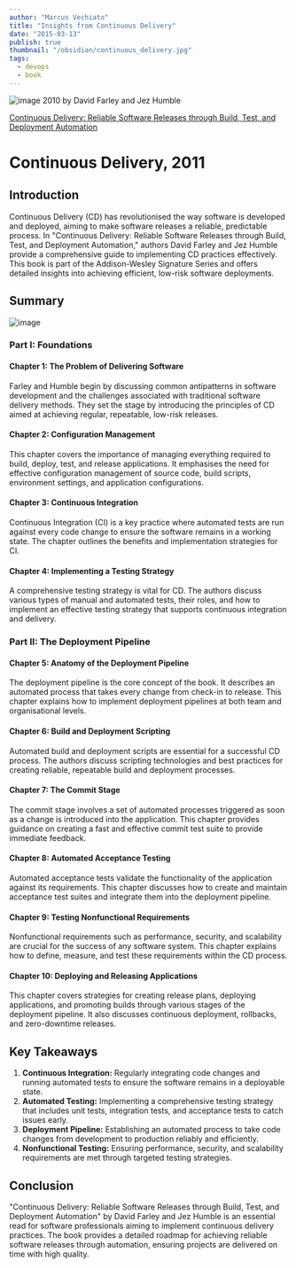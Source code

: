 ```yaml
---
author: "Marcus Vechiato"
title: "Insights from Continuous Delivery"
date: "2015-03-13"
publish: true
thumbnail: "/obsidian/continuous_delivery.jpg"
tags: 
  - devops
  - book
--- 
```


![image](/obsidian/continuous_delivery.jpg)
2010 by David Farley and Jez Humble

[Continuous Delivery: Reliable Software Releases through Build, Test, and Deployment Automation](https://www.amazon.co.uk/dp/0321601912)

# Continuous Delivery, 2011

## Introduction

Continuous Delivery (CD) has revolutionised the way software is developed and deployed, aiming to make software releases a reliable, predictable process. In "Continuous Delivery: Reliable Software Releases through Build, Test, and Deployment Automation," authors David Farley and Jez Humble provide a comprehensive guide to implementing CD practices effectively. This book is part of the Addison-Wesley Signature Series and offers detailed insights into achieving efficient, low-risk software deployments.

## Summary
![image](/obsidian/mindmap_continuos_delivery.png)
### Part I: Foundations

#### Chapter 1: The Problem of Delivering Software

Farley and Humble begin by discussing common antipatterns in software development and the challenges associated with traditional software delivery methods. They set the stage by introducing the principles of CD aimed at achieving regular, repeatable, low-risk releases.

#### Chapter 2: Configuration Management

This chapter covers the importance of managing everything required to build, deploy, test, and release applications. It emphasises the need for effective configuration management of source code, build scripts, environment settings, and application configurations.

#### Chapter 3: Continuous Integration

Continuous Integration (CI) is a key practice where automated tests are run against every code change to ensure the software remains in a working state. The chapter outlines the benefits and implementation strategies for CI.

#### Chapter 4: Implementing a Testing Strategy

A comprehensive testing strategy is vital for CD. The authors discuss various types of manual and automated tests, their roles, and how to implement an effective testing strategy that supports continuous integration and delivery.

### Part II: The Deployment Pipeline

#### Chapter 5: Anatomy of the Deployment Pipeline

The deployment pipeline is the core concept of the book. It describes an automated process that takes every change from check-in to release. This chapter explains how to implement deployment pipelines at both team and organisational levels.

#### Chapter 6: Build and Deployment Scripting

Automated build and deployment scripts are essential for a successful CD process. The authors discuss scripting technologies and best practices for creating reliable, repeatable build and deployment processes.

#### Chapter 7: The Commit Stage

The commit stage involves a set of automated processes triggered as soon as a change is introduced into the application. This chapter provides guidance on creating a fast and effective commit test suite to provide immediate feedback.

#### Chapter 8: Automated Acceptance Testing

Automated acceptance tests validate the functionality of the application against its requirements. This chapter discusses how to create and maintain acceptance test suites and integrate them into the deployment pipeline.

#### Chapter 9: Testing Nonfunctional Requirements

Nonfunctional requirements such as performance, security, and scalability are crucial for the success of any software system. This chapter explains how to define, measure, and test these requirements within the CD process.

#### Chapter 10: Deploying and Releasing Applications

This chapter covers strategies for creating release plans, deploying applications, and promoting builds through various stages of the deployment pipeline. It also discusses continuous deployment, rollbacks, and zero-downtime releases.

## Key Takeaways

1. **Continuous Integration:** Regularly integrating code changes and running automated tests to ensure the software remains in a deployable state.
2. **Automated Testing:** Implementing a comprehensive testing strategy that includes unit tests, integration tests, and acceptance tests to catch issues early.
3. **Deployment Pipeline:** Establishing an automated process to take code changes from development to production reliably and efficiently.
4. **Nonfunctional Testing:** Ensuring performance, security, and scalability requirements are met through targeted testing strategies.

## Conclusion

"Continuous Delivery: Reliable Software Releases through Build, Test, and Deployment Automation" by David Farley and Jez Humble is an essential read for software professionals aiming to implement continuous delivery practices. The book provides a detailed roadmap for achieving reliable software releases through automation, ensuring projects are delivered on time with high quality.

